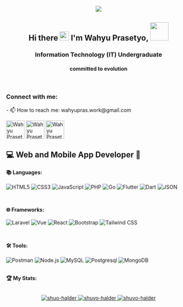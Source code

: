 <p align="center">
  <img src="https://user-images.githubusercontent.com/74038190/225813708-98b745f2-7d22-48cf-9150-083f1b00d6c9.gif"/>
<!--   <img src="https://user-images.githubusercontent.com/74038190/212284136-03988914-d899-44b4-b1d9-4eeccf656e44.gif"/> -->
</p>

<h2 align="center"> Hi there <img src="https://user-images.githubusercontent.com/74038190/214644152-52f47eb3-5e31-4f47-8758-05c9468d5596.gif" width="25"> I'm Wahyu Prasetyo, <img src="https://media.giphy.com/media/mGcNjsfWAjY5AEZNw6/giphy.gif" width="50"></h2>
<h3 align="center">Information Technology (IT) Undergraduate </h3>
<h4 align="center">committed to evolution</h4>
<br />
<!-- <p align="left"> <img src="https://komarev.com/ghpvc/?username=wpras1&label=Profile%20views&color=0e75b6&style=flat" alt="" /> </p> -->
<h3 align="left">Connect with me:</h3>
<p align="left">
- 📫 How to reach me: wahyupras.work@gmail.com
<br/>
  
<a href="https://linkedin.com/in/wahyuprasetyow" target="blank"><img align="center" src="https://user-images.githubusercontent.com/74038190/235294012-0a55e343-37ad-4b0f-924f-c8431d9d2483.gif" alt="Wahyu Prasetyo" height="50" width="50" /></a>
<a href="https://instagram.com/wpras_" target="blank"><img align="center" src="https://user-images.githubusercontent.com/74038190/235294013-a33e5c43-a01c-43f6-b44d-a406d8b4ab75.gif" alt="Wahyu Prasetyo" height="50" width="50" /></a>
 <a href="https://twitter.com/" target="blank"><img align="center" src="https://user-images.githubusercontent.com/74038190/235294011-b8074c31-9097-4a65-a594-4151b58743a8.gif" alt="Wahyu Prasetyo" height="50" width="50" /></a>
</p>

<h2>💻 Web and Mobile App Developer 📱</h2>
<p>
  <strong>📚 Languages:</strong><br><br>
  <img src="https://img.shields.io/badge/html5-%23E34F26.svg?style=for-the-badge&logo=html5&logoColor=white" alt="HTML5" />
  <img src="https://img.shields.io/badge/css3-%231572B6.svg?style=for-the-badge&logo=css3&logoColor=white" alt="CSS3" />
  <img src="https://img.shields.io/badge/javascript-%23323330.svg?style=for-the-badge&logo=javascript&logoColor=%23F7DF1E" alt="JavaScript" />
  <img src="https://img.shields.io/badge/php-%23777BB4.svg?style=for-the-badge&logo=php&logoColor=white" alt="PHP" />
  <img src="https://img.shields.io/badge/Go-%2300ADD8.svg?style=for-the-badge&logo=go&logoColor=white" alt="Go" />
  <img src="https://img.shields.io/badge/Flutter-02569B?style=for-the-badge&logo=flutter&logoColor=fff" alt="Flutter" />
  <img src="https://img.shields.io/badge/Dart-%230175C2.svg?style=for-the-badge&logo=dart&logoColor=white" alt="Dart" />
  <img src="https://img.shields.io/badge/JSON-000?style=for-the-badge&logo=json&logoColor=fff" alt="JSON" />
</p>
<br>
<p>
  <strong>🌐 Frameworks:</strong><br><br>
  <img src="https://img.shields.io/badge/Laravel-%23FF2D20.svg?style=for-the-badge&logo=laravel&logoColor=white" alt="Laravel" />
  <img src="https://img.shields.io/badge/Vue.js-4FC08D?style=for-the-badge&logo=vuedotjs&logoColor=fff" alt="Vue" />
  <img src="https://img.shields.io/badge/React-%2320232a.svg?style=for-the-badge&logo=react&logoColor=%2361DAFB" alt="React" />
  <img src="https://img.shields.io/badge/bootstrap-%23563D7C.svg?style=for-the-badge&logo=bootstrap&logoColor=white" alt="Bootstrap" />
  <img src="https://img.shields.io/badge/tailwindcss-%2338B2AC.svg?style=for-the-badge&logo=tailwind-css&logoColor=white" alt="Tailwind CSS" />
</p>
<br>

<p>
  <strong>🛠️ Tools:</strong><br><br>

  <img src="https://img.shields.io/badge/Postman-FF6C37?style=for-the-badge&logo=postman&logoColor=white" alt="Postman" />
  <img src="https://img.shields.io/badge/Node.js-%23339933.svg?style=for-the-badge&logo=node.js&logoColor=white" alt="Node.js" />
  <img src="https://img.shields.io/badge/MySQL-4479A1?style=for-the-badge&logo=mysql&logoColor=fff" alt="MySQL" />
  <img src="https://img.shields.io/badge/Postgres-%23316192.svg?style=for-the-badge&logo=postgresql&logoColor=white" alt="Postgresql" />
  <img src="https://img.shields.io/badge/MongoDB-%234ea94b.svg?style=for-the-badge&logo=mongodb&logoColor=white" alt="MongoDB" />
</p>

<br>
<strong>🏆 My Stats:</strong><br><br>
<p align="center">
  <a href="https://github.com/wpras1">
    <img src="https://github-readme-stats.vercel.app/api/top-langs/?username=wpras1&layout=compact&langs_count=8&theme=dark" alt="shuo-halder" />
    <img src="https://github-readme-stats.vercel.app/api?username=wpras1&show_icons=true&locale=en" alt="shuvo-halder" />
    <img src="https://github-readme-stats.vercel.app/api?username=wpras1&show_icons=true&locale=en&theme=dark" alt="shuvo-halder" />
  </a>

</p>
